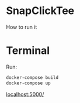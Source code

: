 # SnapClickTee

How to run it

# Terminal
Run:
```bash
docker-compose build
docker-compose up
```
[localhost:5000/](http://localhost:5000/)
